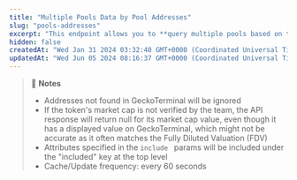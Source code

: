 ```yaml
---
title: "Multiple Pools Data by Pool Addresses"
slug: "pools-addresses"
excerpt: "This endpoint allows you to **query multiple pools based on the provided network and pool address**"
hidden: false
createdAt: "Wed Jan 31 2024 03:32:40 GMT+0000 (Coordinated Universal Time)"
updatedAt: "Wed Jun 05 2024 08:16:37 GMT+0000 (Coordinated Universal Time)"
---
```

> 📘 **Notes**
> 
> - Addresses not found in GeckoTerminal will be ignored
> - If the token's market cap is not verified by the team, the API response will return null for its market cap value, even though it has a displayed value on GeckoTerminal, which might not be accurate as it often matches the Fully Diluted Valuation (FDV)
> - Attributes specified in the `include ` params will be included under the "included" key at the top level
> - Cache/Update frequency: every 60 seconds
